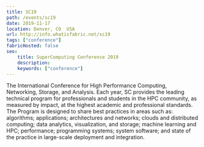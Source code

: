 ```yaml
---
title: SC19
path: /events/sc19
date: 2019-11-17
location: Denver, CO  USA
url: http://info.whatisfabric.net/sc19
tags: ["conference"]
fabricHosted: false
seo:
    title: SuperComputing Conference 2019
    description: 
    keywords: ["conference"]
---
```


The International Conference for High Performance Computing, Networking, Storage, and Analysis. Each year, SC provides the leading technical program for professionals and students in the HPC community, as measured by impact, at the highest academic and professional standards. The Program is designed to share best practices in areas such as: algorithms; applications; architectures and networks; clouds and distributed computing; data analytics, visualization, and storage; machine learning and HPC; performance; programming systems; system software; and state of the practice in large-scale deployment and integration.

